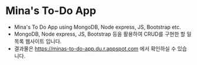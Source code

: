# Mina's To-Do App
* Mina's To Do App using MongoDB, Node express, JS, Bootstrap etc.
* MongoDB, Node express, JS, Bootstrap 등을 활용하여 CRUD를 구현한 할 일 목록 웹사이트 입니다.
* 결과물은 https://minas-to-do-app.du.r.appspot.com 에서 확인하실 수 있습니다.
